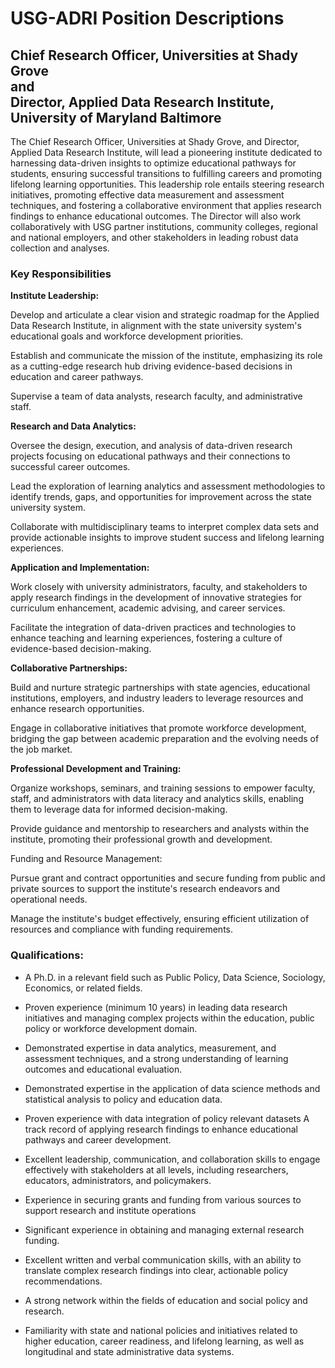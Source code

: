 # USG-ADRI Position Descriptions

## Chief Research Officer, Universities at Shady Grove<br />and<br />Director, Applied Data Research Institute, University of Maryland Baltimore

The Chief Research Officer, Universities at Shady Grove, and Director, Applied Data Research Institute, will lead a pioneering institute dedicated to harnessing data-driven insights to optimize educational pathways for students, ensuring successful transitions to fulfilling careers and promoting lifelong learning opportunities. This leadership role entails steering research initiatives, promoting effective data measurement and assessment techniques, and fostering a collaborative environment that applies research findings to enhance educational outcomes. The Director will also work collaboratively with USG partner institutions, community colleges, regional and national employers, and other stakeholders in leading robust data collection and analyses. 

### Key Responsibilities 

__Institute Leadership:__

Develop and articulate a clear vision and strategic roadmap for the Applied Data Research Institute, in alignment with the state university system's educational goals and workforce development priorities. 

Establish and communicate the mission of the institute, emphasizing its role as a cutting-edge research hub driving evidence-based decisions in education and career pathways. 

Supervise a team of data analysts, research faculty, and administrative staff. 

__Research and Data Analytics:__ 

Oversee the design, execution, and analysis of data-driven research projects focusing on educational pathways and their connections to successful career outcomes. 

Lead the exploration of learning analytics and assessment methodologies to identify trends, gaps, and opportunities for improvement across the state university system. 

Collaborate with multidisciplinary teams to interpret complex data sets and provide actionable insights to improve student success and lifelong learning experiences. 

__Application and Implementation:__

Work closely with university administrators, faculty, and stakeholders to apply research findings in the development of innovative strategies for curriculum enhancement, academic advising, and career services. 

Facilitate the integration of data-driven practices and technologies to enhance teaching and learning experiences, fostering a culture of evidence-based decision-making. 

__Collaborative Partnerships:__

Build and nurture strategic partnerships with state agencies, educational institutions, employers, and industry leaders to leverage resources and enhance research opportunities. 

Engage in collaborative initiatives that promote workforce development, bridging the gap between academic preparation and the evolving needs of the job market. 

__Professional Development and Training:__

Organize workshops, seminars, and training sessions to empower faculty, staff, and administrators with data literacy and analytics skills, enabling them to leverage data for informed decision-making. 

Provide guidance and mentorship to researchers and analysts within the institute, promoting their professional growth and development. 

Funding and Resource Management: 

Pursue grant and contract opportunities and secure funding from public and private sources to support the institute's research endeavors and operational needs. 

Manage the institute's budget effectively, ensuring efficient utilization of resources and compliance with funding requirements. 

### Qualifications: 

- A Ph.D. in a relevant field such as Public Policy, Data Science, Sociology, Economics, or related fields. 

- Proven experience (minimum 10 years) in leading data research initiatives and managing complex projects within the education, public policy or workforce development domain. 

- Demonstrated expertise in data analytics, measurement, and assessment techniques, and a strong understanding of learning outcomes and educational evaluation. 

- Demonstrated expertise in the application of data science methods and statistical analysis to policy and education data. 

- Proven experience with data integration of policy relevant datasets A track record of applying research findings to enhance educational pathways and career development. 

- Excellent leadership, communication, and collaboration skills to engage effectively with stakeholders at all levels, including researchers, educators, administrators, and policymakers. 

- Experience in securing grants and funding from various sources to support research and institute operations 

- Significant experience in obtaining and managing external research funding. 

- Excellent written and verbal communication skills, with an ability to translate complex research findings into clear, actionable policy recommendations. 

- A strong network within the fields of education and social policy and research. 

- Familiarity with state and national policies and initiatives related to higher education, career readiness, and lifelong learning, as well as longitudinal and state administrative data systems. 
